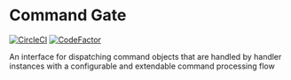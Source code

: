 # Command Gate

[![CircleCI](https://circleci.com/gh/Brillant-Code/command-gate/tree/main.svg?style=shield)](https://circleci.com/gh/Brillant-Code/command-gate/tree/main)
[![CodeFactor](https://www.codefactor.io/repository/github/brillant-code/command-gate/badge/main)](https://www.codefactor.io/repository/github/brillant-code/command-gate/overview/main)

An interface for dispatching command objects that are handled by handler instances with a configurable and extendable command processing flow
